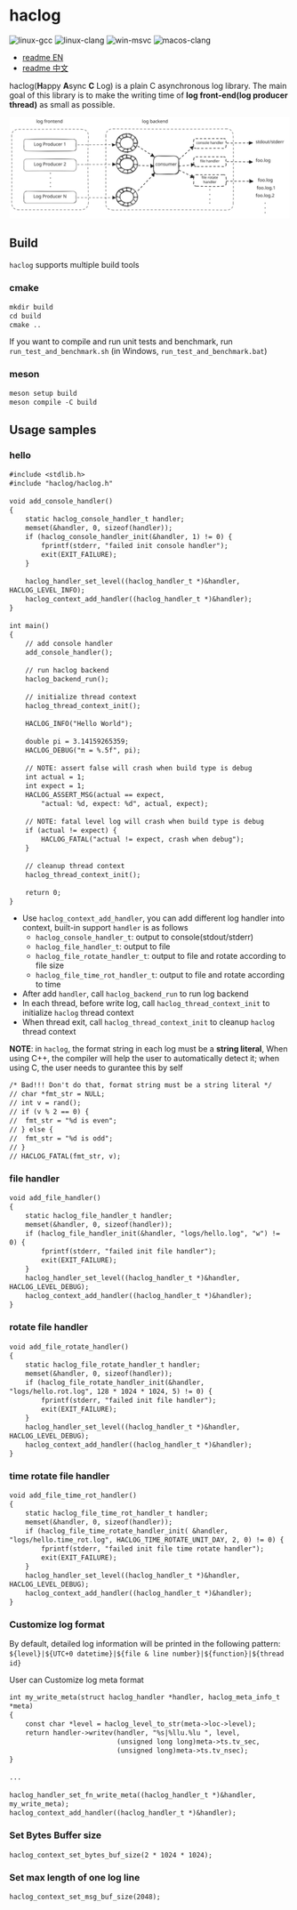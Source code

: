 # haclog

![linux-gcc](https://github.com/MuggleWei/haclog/actions/workflows/linux-gcc.yaml/badge.svg?branch=master)
![linux-clang](https://github.com/MuggleWei/haclog/actions/workflows/linux-clang.yaml/badge.svg?branch=master)
![win-msvc](https://github.com/MuggleWei/haclog/actions/workflows/win-msvc.yaml/badge.svg?branch=master)
![macos-clang](https://github.com/MuggleWei/haclog/actions/workflows/macos-clang.yaml/badge.svg?branch=master)

* [readme EN](./README.md)
* [readme 中文](./README_cn.md)

haclog(**H**appy **A**sync **C** Log) is a plain C asynchronous log library. The main goal of this library is to make the writing time of **log front-end(log producer thread)** as small as possible.  

<img src="./doc/img/haclog.svg" />

## Build
`haclog` supports multiple build tools

### cmake
```
mkdir build
cd build
cmake ..
```

If you want to compile and run unit tests and benchmark, run `run_test_and_benchmark.sh` (in Windows, `run_test_and_benchmark.bat`)

### meson
```
meson setup build
meson compile -C build
```

## Usage samples
### hello
```
#include <stdlib.h>
#include "haclog/haclog.h"

void add_console_handler()
{
	static haclog_console_handler_t handler;
	memset(&handler, 0, sizeof(handler));
	if (haclog_console_handler_init(&handler, 1) != 0) {
		fprintf(stderr, "failed init console handler");
		exit(EXIT_FAILURE);
	}

	haclog_handler_set_level((haclog_handler_t *)&handler, HACLOG_LEVEL_INFO);
	haclog_context_add_handler((haclog_handler_t *)&handler);
}

int main()
{
	// add console handler
	add_console_handler();

	// run haclog backend
	haclog_backend_run();

	// initialize thread context
	haclog_thread_context_init();

	HACLOG_INFO("Hello World");

	double pi = 3.14159265359;
	HACLOG_DEBUG("π = %.5f", pi);

	// NOTE: assert false will crash when build type is debug
	int actual = 1;
	int expect = 1;
	HACLOG_ASSERT_MSG(actual == expect,
		"actual: %d, expect: %d", actual, expect);

	// NOTE: fatal level log will crash when build type is debug
	if (actual != expect) {
		HACLOG_FATAL("actual != expect, crash when debug");
	}

	// cleanup thread context
	haclog_thread_context_init();

	return 0;
}
```

* Use `haclog_context_add_handler`, you can add different log handler into context, built-in support `handler` is as follows
  * `haclog_console_handler_t`: output to console(stdout/stderr)
  * `haclog_file_handler_t`: output to file
  * `haclog_file_rotate_handler_t`: output to file and rotate according to file size
  * `haclog_file_time_rot_handler_t`: output to file and rotate according to time
* After add `handler`, call `haclog_backend_run` to run log backend
* In each thread, before write log, call `haclog_thread_context_init` to initialize `haclog` thread context
* When thread exit, call `haclog_thread_context_init` to cleanup `haclog` thread context

**NOTE**: in `haclog`, the format string in each log must be a **string literal**, When using C++, the compiler will help the user to automatically detect it; when using C, the user needs to gurantee this by self  
```
/* Bad!!! Don't do that, format string must be a string literal */
// char *fmt_str = NULL;
// int v = rand();
// if (v % 2 == 0) {
// 	fmt_str = "%d is even";
// } else {
// 	fmt_str = "%d is odd";
// }
// HACLOG_FATAL(fmt_str, v);
```

### file handler
```
void add_file_handler()
{
	static haclog_file_handler_t handler;
	memset(&handler, 0, sizeof(handler));
	if (haclog_file_handler_init(&handler, "logs/hello.log", "w") != 0) {
		fprintf(stderr, "failed init file handler");
		exit(EXIT_FAILURE);
	}
	haclog_handler_set_level((haclog_handler_t *)&handler, HACLOG_LEVEL_DEBUG);
	haclog_context_add_handler((haclog_handler_t *)&handler);
}
```

### rotate file handler
```
void add_file_rotate_handler()
{
	static haclog_file_rotate_handler_t handler;
	memset(&handler, 0, sizeof(handler));
	if (haclog_file_rotate_handler_init(&handler, "logs/hello.rot.log", 128 * 1024 * 1024, 5) != 0) {
		fprintf(stderr, "failed init file handler");
		exit(EXIT_FAILURE);
	}
	haclog_handler_set_level((haclog_handler_t *)&handler, HACLOG_LEVEL_DEBUG);
	haclog_context_add_handler((haclog_handler_t *)&handler);
}
```

### time rotate file handler
```
void add_file_time_rot_handler()
{
	static haclog_file_time_rot_handler_t handler;
	memset(&handler, 0, sizeof(handler));
	if (haclog_file_time_rotate_handler_init( &handler, "logs/hello.time_rot.log", HACLOG_TIME_ROTATE_UNIT_DAY, 2, 0) != 0) {
		fprintf(stderr, "failed init file time rotate handler");
		exit(EXIT_FAILURE);
	}
	haclog_handler_set_level((haclog_handler_t *)&handler, HACLOG_LEVEL_DEBUG);
	haclog_context_add_handler((haclog_handler_t *)&handler);
}
```

### Customize log format
By default, detailed log information will be printed in the following pattern:  
`${level}|${UTC+0 datetime}|${file & line number}|${function}|${thread id}`  

User can Customize log meta format
```
int my_write_meta(struct haclog_handler *handler, haclog_meta_info_t *meta)
{
	const char *level = haclog_level_to_str(meta->loc->level);
	return handler->writev(handler, "%s|%llu.%lu ", level,
						   (unsigned long long)meta->ts.tv_sec,
						   (unsigned long)meta->ts.tv_nsec);
}

...

haclog_handler_set_fn_write_meta((haclog_handler_t *)&handler, my_write_meta);
haclog_context_add_handler((haclog_handler_t *)&handler);
```

### Set Bytes Buffer size
```
haclog_context_set_bytes_buf_size(2 * 1024 * 1024);
```

### Set max length of one log line 
```
haclog_context_set_msg_buf_size(2048);
```
